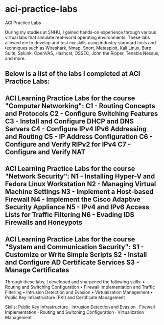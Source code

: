 # aci-practice-labs
ACI Practice Labs

During my studies at SNHU, I gained hands-on experience through various virtual labs that simulate real-world operating environments. These labs allowed me to develop and test my skills using industry-standard tools and techniques such as Wireshark, Nmap, Snort, Metasploit, Kali Linux, Burp Suite, Splunk, OpenVAS, Hashcat, OSSEC, John the Ripper, Tenable Nessus, and more.

Below is a list of the labs I completed at ACI Practice Labs:
---------------------------------
ACI Learning Practice Labs for the course "Computer Networking":
C1 - Routing Concepts and Protocols
C2 - Configure Switching Features
C3 - Install and Configure DHCP and DNS Servers
C4 - Configure IPv4 IPv6 Addressing and Routing
C5 - IP Address Configuration
C6 - Configure and Verify RIPv2 for IPv4
C7 - Configure and Verify NAT
---------------------------------
ACI Learning Practice Labs for the course "Network Security":
N1 - Installing Hyper-V and Fedora Linux Workstation
N2 - Managing Virtual Machine Settings
N3 - Implement a Host-based Firewall
N4 - Implement the Cisco Adaptive Security Appliance
N5 - IPv4 and IPv6 Access Lists for Traffic Filtering
N6 - Evading IDS Firewalls and Honeypots
---------------------------------
ACI Learning Practice Labs for the course "System and Communication Security":
S1 - Customize or Write Simple Scripts
S2 - Install and Configure AD Certificate Services
S3 - Manage Certificates
---------------------------------
Through these labs, I developed and sharpened the following skills:
 • Routing and Switching Configuration
 • Firewall Implementation and Traffic Filtering
 • Intrusion Detection and Evasion
 • Virtualization Management
 • Public Key Infrastructure (PKI) and Certificate Management

Skills: Public Key Infrastructure · Intrusion Detection and Evasion · Firewall Implementation · Routing and Switching Configuration · Virtualization Management

